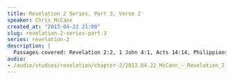 ```yaml
--- 
title: Revelation 2 Series, Part 3, Verse 2
speaker: Chris McCann
created_at: "2013-04-22 21:00"
slug: revelation-2-series-part-3
series: revelation-2
description: |
  Passages covered: Revelation 2:2, 1 John 4:1, Acts 14:14, Philippians 2:25, John 13:16, 2 Corinthians 11:13-15, Jeremiah 28:1-10, 15-17.
audio: 
- /audio/studies/revelation/chapter-2/2013.04.22_McCann_-_Revelation_2_Series_Part_3.yaml
---
```

